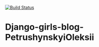 [![Build Status](https://travis-ci.org/kpi-web-guild/django-girls-blog-PetrushynskyiOleksii.svg?branch=master)](https://travis-ci.org/kpi-web-guild/django-girls-blog-PetrushynskyiOleksii)

# Django-girls-blog-PetrushynskyiOleksii
